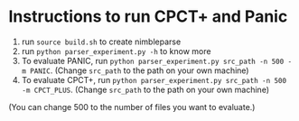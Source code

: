 # Instructions to run CPCT+ and Panic

1. run `source build.sh` to create nimbleparse
2. run `python parser_experiment.py -h` to know more
3. To evaluate PANIC, run `python parser_experiment.py src_path -n 500 -m PANIC`. (Change `src_path` to the path on your own machine)
4. To evaluate CPCT+, run `python parser_experiment.py src_path -n 500 -m CPCT_PLUS`. (Change `src_path` to the path on your own machine)

(You can change 500 to the number of files you want to evaluate.)